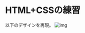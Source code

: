 # HTML+CSSの練習
以下のデザインを再現。
![img](https://user-images.githubusercontent.com/16450948/43178541-f5ecfbd0-9008-11e8-82ae-8c0a61ee29e4.png)